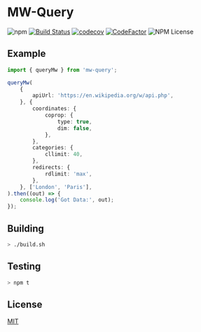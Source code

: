 # MW-Query
![npm](https://img.shields.io/npm/v/mw-query.svg)
[![Build Status](https://travis-ci.org/ISNIT0/mw-query.svg?branch=master)](https://travis-ci.org/ISNIT0/mw-query)
[![codecov](https://codecov.io/gh/ISNIT0/mw-query/branch/master/graph/badge.svg)](https://codecov.io/gh/ISNIT0/mw-query)
[![CodeFactor](https://www.codefactor.io/repository/github/isnit0/mw-query/badge)](https://www.codefactor.io/repository/github/isnit0/mw-query)
![NPM License](https://img.shields.io/npm/l/mw-query.svg)

## Example
```typescript
import { queryMw } from 'mw-query';

queryMw(
    {
        apiUrl: 'https://en.wikipedia.org/w/api.php',
    }, {
        coordinates: {
            coprop: {
                type: true,
                dim: false,
            },
        },
        categories: {
            cllimit: 40,
        },
        redirects: {
            rdlimit: 'max',
        },
    }, ['London', 'Paris'],
).then((out) => {
    console.log('Got Data:', out);
});
```

## Building
```bash
> ./build.sh
```

## Testing
```bash
> npm t
```

## License
[MIT](./LICENSE)